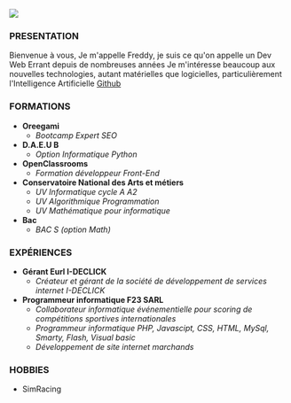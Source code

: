 ![](https://avatars.githubusercontent.com/u/61626752?v=4)

### PRESENTATION
Bienvenue à vous,
Je m'appelle Freddy, je suis ce qu'on appelle un Dev Web Errant depuis de nombreuses années
Je m'intéresse beaucoup aux nouvelles technologies, autant matérielles que logicielles, particulièrement l'Intelligence Artificielle
[Github](https://github.com/ycfreddy)

### FORMATIONS
- **Oreegami**
    - _Bootcamp Expert SEO_
- **D.A.E.U B**
    - _Option Informatique Python_ 
- **OpenClassrooms**
  - _Formation développeur Front-End_
- **Conservatoire National des Arts et métiers**
  - _UV Informatique cycle A A2_
  - _UV Algorithmique Programmation_
  - _UV Mathématique pour informatique_
- **Bac**
  - _BAC S (option Math)_

### EXPÉRIENCES
- **Gérant Eurl I-DECLICK**
    - _Créateur et gérant de la société de développement de services internet I-DECLICK_
- **Programmeur informatique F23 SARL**
    - _Collaborateur informatique événementielle pour scoring de compétitions sportives internationales_
    - _Programmeur informatique PHP, Javascipt, CSS, HTML, MySql, Smarty, Flash, Visual basic_
    - _Développement de site internet marchands_

### HOBBIES
- SimRacing
